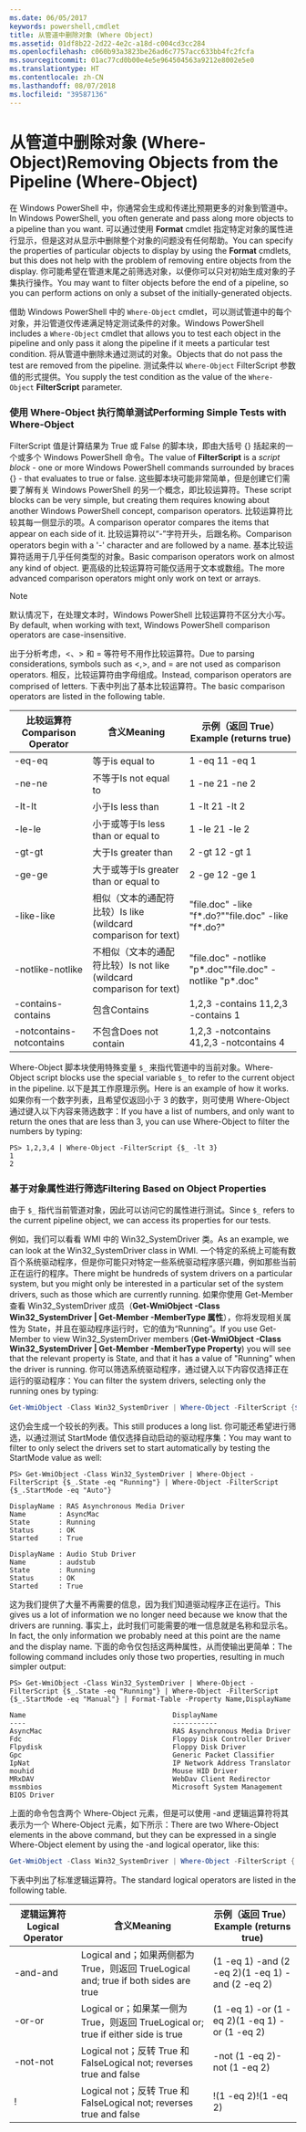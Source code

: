 ```yaml
---
ms.date: 06/05/2017
keywords: powershell,cmdlet
title: 从管道中删除对象 (Where Object)
ms.assetid: 01df8b22-2d22-4e2c-a18d-c004cd3cc284
ms.openlocfilehash: c060b93a3823be26ad6c7757acc633bb4fc2fcfa
ms.sourcegitcommit: 01ac77cd0b00e4e5e964504563a9212e8002e5e0
ms.translationtype: HT
ms.contentlocale: zh-CN
ms.lasthandoff: 08/07/2018
ms.locfileid: "39587136"
---
```

# <a name="removing-objects-from-the-pipeline-where-object"></a><span data-ttu-id="7cd03-103">从管道中删除对象 (Where-Object)</span><span class="sxs-lookup"><span data-stu-id="7cd03-103">Removing Objects from the Pipeline (Where-Object)</span></span>

<span data-ttu-id="7cd03-104">在 Windows PowerShell 中，你通常会生成和传递比预期更多的对象到管道中。</span><span class="sxs-lookup"><span data-stu-id="7cd03-104">In Windows PowerShell, you often generate and pass along more objects to a pipeline than you want.</span></span> <span data-ttu-id="7cd03-105">可以通过使用 **Format** cmdlet 指定特定对象的属性进行显示，但是这对从显示中删除整个对象的问题没有任何帮助。</span><span class="sxs-lookup"><span data-stu-id="7cd03-105">You can specify the properties of particular objects to display by using the **Format** cmdlets, but this does not help with the problem of removing entire objects from the display.</span></span> <span data-ttu-id="7cd03-106">你可能希望在管道末尾之前筛选对象，以便你可以只对初始生成对象的子集执行操作。</span><span class="sxs-lookup"><span data-stu-id="7cd03-106">You may want to filter objects before the end of a pipeline, so you can perform actions on only a subset of the initially-generated objects.</span></span>

<span data-ttu-id="7cd03-107">借助 Windows PowerShell 中的 `Where-Object` cmdlet，可以测试管道中的每个对象，并沿管道仅传递满足特定测试条件的对象。</span><span class="sxs-lookup"><span data-stu-id="7cd03-107">Windows PowerShell includes a `Where-Object` cmdlet that allows you to test each object in the pipeline and only pass it along the pipeline if it meets a particular test condition.</span></span> <span data-ttu-id="7cd03-108">将从管道中删除未通过测试的对象。</span><span class="sxs-lookup"><span data-stu-id="7cd03-108">Objects that do not pass the test are removed from the pipeline.</span></span> <span data-ttu-id="7cd03-109">测试条件以 `Where-Object` FilterScript 参数值的形式提供。</span><span class="sxs-lookup"><span data-stu-id="7cd03-109">You supply the test condition as the value of the `Where-Object` **FilterScript** parameter.</span></span>

### <a name="performing-simple-tests-with-where-object"></a><span data-ttu-id="7cd03-110">使用 Where-Object 执行简单测试</span><span class="sxs-lookup"><span data-stu-id="7cd03-110">Performing Simple Tests with Where-Object</span></span>

<span data-ttu-id="7cd03-111">FilterScript 值是计算结果为 True 或 False 的脚本块，即由大括号 {} 括起来的一个或多个 Windows PowerShell 命令。</span><span class="sxs-lookup"><span data-stu-id="7cd03-111">The value of **FilterScript** is a *script block* -  one or more Windows PowerShell commands surrounded by braces {} - that evaluates to true or false.</span></span> <span data-ttu-id="7cd03-112">这些脚本块可能非常简单，但是创建它们需要了解有关 Windows PowerShell 的另一个概念，即比较运算符。</span><span class="sxs-lookup"><span data-stu-id="7cd03-112">These script blocks can be very simple, but creating them requires knowing about another Windows PowerShell concept, comparison operators.</span></span> <span data-ttu-id="7cd03-113">比较运算符比较其每一侧显示的项。</span><span class="sxs-lookup"><span data-stu-id="7cd03-113">A comparison operator compares the items that appear on each side of it.</span></span> <span data-ttu-id="7cd03-114">比较运算符以“-”字符开头，后跟名称。</span><span class="sxs-lookup"><span data-stu-id="7cd03-114">Comparison operators begin with a '-' character and are followed by a name.</span></span> <span data-ttu-id="7cd03-115">基本比较运算符适用于几乎任何类型的对象。</span><span class="sxs-lookup"><span data-stu-id="7cd03-115">Basic comparison operators work on almost any kind of object.</span></span> <span data-ttu-id="7cd03-116">更高级的比较运算符可能仅适用于文本或数组。</span><span class="sxs-lookup"><span data-stu-id="7cd03-116">The more advanced comparison operators might only work on text or arrays.</span></span>

> [!NOTE]
> <span data-ttu-id="7cd03-117">默认情况下，在处理文本时，Windows PowerShell 比较运算符不区分大小写。</span><span class="sxs-lookup"><span data-stu-id="7cd03-117">By default, when working with text, Windows PowerShell comparison operators are case-insensitive.</span></span>

<span data-ttu-id="7cd03-118">出于分析考虑，<、> 和 = 等符号不用作比较运算符。</span><span class="sxs-lookup"><span data-stu-id="7cd03-118">Due to parsing considerations, symbols such as <,>, and = are not used as comparison operators.</span></span> <span data-ttu-id="7cd03-119">相反，比较运算符由字母组成。</span><span class="sxs-lookup"><span data-stu-id="7cd03-119">Instead, comparison operators are comprised of letters.</span></span> <span data-ttu-id="7cd03-120">下表中列出了基本比较运算符。</span><span class="sxs-lookup"><span data-stu-id="7cd03-120">The basic comparison operators are listed in the following table.</span></span>

|<span data-ttu-id="7cd03-121">比较运算符</span><span class="sxs-lookup"><span data-stu-id="7cd03-121">Comparison Operator</span></span>|<span data-ttu-id="7cd03-122">含义</span><span class="sxs-lookup"><span data-stu-id="7cd03-122">Meaning</span></span>|<span data-ttu-id="7cd03-123">示例（返回 True）</span><span class="sxs-lookup"><span data-stu-id="7cd03-123">Example (returns true)</span></span>|
|-----------------------|-----------|--------------------------|
|<span data-ttu-id="7cd03-124">-eq</span><span class="sxs-lookup"><span data-stu-id="7cd03-124">-eq</span></span>|<span data-ttu-id="7cd03-125">等于</span><span class="sxs-lookup"><span data-stu-id="7cd03-125">is equal to</span></span>|<span data-ttu-id="7cd03-126">1 -eq 1</span><span class="sxs-lookup"><span data-stu-id="7cd03-126">1 -eq 1</span></span>|
|<span data-ttu-id="7cd03-127">-ne</span><span class="sxs-lookup"><span data-stu-id="7cd03-127">-ne</span></span>|<span data-ttu-id="7cd03-128">不等于</span><span class="sxs-lookup"><span data-stu-id="7cd03-128">Is not equal to</span></span>|<span data-ttu-id="7cd03-129">1 -ne 2</span><span class="sxs-lookup"><span data-stu-id="7cd03-129">1 -ne 2</span></span>|
|<span data-ttu-id="7cd03-130">-lt</span><span class="sxs-lookup"><span data-stu-id="7cd03-130">-lt</span></span>|<span data-ttu-id="7cd03-131">小于</span><span class="sxs-lookup"><span data-stu-id="7cd03-131">Is less than</span></span>|<span data-ttu-id="7cd03-132">1 -lt 2</span><span class="sxs-lookup"><span data-stu-id="7cd03-132">1 -lt 2</span></span>|
|<span data-ttu-id="7cd03-133">-le</span><span class="sxs-lookup"><span data-stu-id="7cd03-133">-le</span></span>|<span data-ttu-id="7cd03-134">小于或等于</span><span class="sxs-lookup"><span data-stu-id="7cd03-134">Is less than or equal to</span></span>|<span data-ttu-id="7cd03-135">1 -le 2</span><span class="sxs-lookup"><span data-stu-id="7cd03-135">1 -le 2</span></span>|
|<span data-ttu-id="7cd03-136">-gt</span><span class="sxs-lookup"><span data-stu-id="7cd03-136">-gt</span></span>|<span data-ttu-id="7cd03-137">大于</span><span class="sxs-lookup"><span data-stu-id="7cd03-137">Is greater than</span></span>|<span data-ttu-id="7cd03-138">2 -gt 1</span><span class="sxs-lookup"><span data-stu-id="7cd03-138">2 -gt 1</span></span>|
|<span data-ttu-id="7cd03-139">-ge</span><span class="sxs-lookup"><span data-stu-id="7cd03-139">-ge</span></span>|<span data-ttu-id="7cd03-140">大于或等于</span><span class="sxs-lookup"><span data-stu-id="7cd03-140">Is greater than or equal to</span></span>|<span data-ttu-id="7cd03-141">2 -ge 1</span><span class="sxs-lookup"><span data-stu-id="7cd03-141">2 -ge 1</span></span>|
|<span data-ttu-id="7cd03-142">-like</span><span class="sxs-lookup"><span data-stu-id="7cd03-142">-like</span></span>|<span data-ttu-id="7cd03-143">相似（文本的通配符比较）</span><span class="sxs-lookup"><span data-stu-id="7cd03-143">Is like (wildcard comparison for text)</span></span>|<span data-ttu-id="7cd03-144">"file.doc" -like "f\*.do?"</span><span class="sxs-lookup"><span data-stu-id="7cd03-144">"file.doc" -like "f\*.do?"</span></span>|
|<span data-ttu-id="7cd03-145">-notlike</span><span class="sxs-lookup"><span data-stu-id="7cd03-145">-notlike</span></span>|<span data-ttu-id="7cd03-146">不相似（文本的通配符比较）</span><span class="sxs-lookup"><span data-stu-id="7cd03-146">Is not like (wildcard comparison for text)</span></span>|<span data-ttu-id="7cd03-147">"file.doc" -notlike "p\*.doc"</span><span class="sxs-lookup"><span data-stu-id="7cd03-147">"file.doc" -notlike "p\*.doc"</span></span>|
|<span data-ttu-id="7cd03-148">-contains</span><span class="sxs-lookup"><span data-stu-id="7cd03-148">-contains</span></span>|<span data-ttu-id="7cd03-149">包含</span><span class="sxs-lookup"><span data-stu-id="7cd03-149">Contains</span></span>|<span data-ttu-id="7cd03-150">1,2,3 -contains 1</span><span class="sxs-lookup"><span data-stu-id="7cd03-150">1,2,3 -contains 1</span></span>|
|<span data-ttu-id="7cd03-151">-notcontains</span><span class="sxs-lookup"><span data-stu-id="7cd03-151">-notcontains</span></span>|<span data-ttu-id="7cd03-152">不包含</span><span class="sxs-lookup"><span data-stu-id="7cd03-152">Does not contain</span></span>|<span data-ttu-id="7cd03-153">1,2,3 -notcontains 4</span><span class="sxs-lookup"><span data-stu-id="7cd03-153">1,2,3 -notcontains 4</span></span>|

<span data-ttu-id="7cd03-154">Where-Object 脚本块使用特殊变量 `$_` 来指代管道中的当前对象。</span><span class="sxs-lookup"><span data-stu-id="7cd03-154">Where-Object script blocks use the special variable `$_` to refer to the current object in the pipeline.</span></span> <span data-ttu-id="7cd03-155">以下是其工作原理示例。</span><span class="sxs-lookup"><span data-stu-id="7cd03-155">Here is an example of how it works.</span></span> <span data-ttu-id="7cd03-156">如果你有一个数字列表，且希望仅返回小于 3 的数字，则可使用 Where-Object 通过键入以下内容来筛选数字：</span><span class="sxs-lookup"><span data-stu-id="7cd03-156">If you have a list of numbers, and only want to return the ones that are less than 3, you can use Where-Object to filter the numbers by typing:</span></span>

```
PS> 1,2,3,4 | Where-Object -FilterScript {$_ -lt 3}
1
2
```

### <a name="filtering-based-on-object-properties"></a><span data-ttu-id="7cd03-157">基于对象属性进行筛选</span><span class="sxs-lookup"><span data-stu-id="7cd03-157">Filtering Based on Object Properties</span></span>

<span data-ttu-id="7cd03-158">由于 `$_` 指代当前管道对象，因此可以访问它的属性进行测试。</span><span class="sxs-lookup"><span data-stu-id="7cd03-158">Since `$_` refers to the current pipeline object, we can access its properties for our tests.</span></span>

<span data-ttu-id="7cd03-159">例如，我们可以看看 WMI 中的 Win32_SystemDriver 类。</span><span class="sxs-lookup"><span data-stu-id="7cd03-159">As an example, we can look at the Win32_SystemDriver class in WMI.</span></span> <span data-ttu-id="7cd03-160">一个特定的系统上可能有数百个系统驱动程序，但是你可能只对特定一些系统驱动程序感兴趣，例如那些当前正在运行的程序。</span><span class="sxs-lookup"><span data-stu-id="7cd03-160">There might be hundreds of system drivers on a particular system, but you might only be interested in a particular set of the system drivers, such as those which are currently running.</span></span> <span data-ttu-id="7cd03-161">如果你使用 Get-Member 查看 Win32_SystemDriver 成员（**Get-WmiObject -Class Win32_SystemDriver | Get-Member -MemberType 属性**），你将发现相关属性为 State，并且在驱动程序运行时，它的值为“Running”。</span><span class="sxs-lookup"><span data-stu-id="7cd03-161">If you use Get-Member to view Win32_SystemDriver members (**Get-WmiObject -Class Win32_SystemDriver | Get-Member -MemberType Property**) you will see that the relevant property is State, and that it has a value of "Running" when the driver is running.</span></span> <span data-ttu-id="7cd03-162">你可以筛选系统驱动程序，通过键入以下内容仅选择正在运行的驱动程序：</span><span class="sxs-lookup"><span data-stu-id="7cd03-162">You can filter the system drivers, selecting only the running ones by typing:</span></span>

```powershell
Get-WmiObject -Class Win32_SystemDriver | Where-Object -FilterScript {$_.State -eq 'Running'}
```

<span data-ttu-id="7cd03-163">这仍会生成一个较长的列表。</span><span class="sxs-lookup"><span data-stu-id="7cd03-163">This still produces a long list.</span></span> <span data-ttu-id="7cd03-164">你可能还希望进行筛选，以通过测试 StartMode 值仅选择自动启动的驱动程序集：</span><span class="sxs-lookup"><span data-stu-id="7cd03-164">You may want to filter to only select the drivers set to start automatically by testing the StartMode value as well:</span></span>

```
PS> Get-WmiObject -Class Win32_SystemDriver | Where-Object -FilterScript {$_.State -eq "Running"} | Where-Object -FilterScript {$_.StartMode -eq "Auto"}

DisplayName : RAS Asynchronous Media Driver
Name        : AsyncMac
State       : Running
Status      : OK
Started     : True

DisplayName : Audio Stub Driver
Name        : audstub
State       : Running
Status      : OK
Started     : True
```

<span data-ttu-id="7cd03-165">这为我们提供了大量不再需要的信息，因为我们知道驱动程序正在运行。</span><span class="sxs-lookup"><span data-stu-id="7cd03-165">This gives us a lot of information we no longer need because we know that the drivers are running.</span></span> <span data-ttu-id="7cd03-166">事实上，此时我们可能需要的唯一信息就是名称和显示名。</span><span class="sxs-lookup"><span data-stu-id="7cd03-166">In fact, the only information we probably need at this point are the name and the display name.</span></span> <span data-ttu-id="7cd03-167">下面的命令仅包括这两种属性，从而使输出更简单：</span><span class="sxs-lookup"><span data-stu-id="7cd03-167">The following command includes only those two properties, resulting in much simpler output:</span></span>

```
PS> Get-WmiObject -Class Win32_SystemDriver | Where-Object -FilterScript {$_.State -eq "Running"} | Where-Object -FilterScript {$_.StartMode -eq "Manual"} | Format-Table -Property Name,DisplayName

Name                                    DisplayName
----                                    -----------
AsyncMac                                RAS Asynchronous Media Driver
Fdc                                     Floppy Disk Controller Driver
Flpydisk                                Floppy Disk Driver
Gpc                                     Generic Packet Classifier
IpNat                                   IP Network Address Translator
mouhid                                  Mouse HID Driver
MRxDAV                                  WebDav Client Redirector
mssmbios                                Microsoft System Management BIOS Driver
```

<span data-ttu-id="7cd03-168">上面的命令包含两个 Where-Object 元素，但是可以使用 -and 逻辑运算符将其表示为一个 Where-Object 元素，如下所示：</span><span class="sxs-lookup"><span data-stu-id="7cd03-168">There are two Where-Object elements in the above command, but they can be expressed in a single Where-Object element by using the -and logical operator, like this:</span></span>

```powershell
Get-WmiObject -Class Win32_SystemDriver | Where-Object -FilterScript { ($_.State -eq 'Running') -and ($_.StartMode -eq 'Manual') } | Format-Table -Property Name,DisplayName
```

<span data-ttu-id="7cd03-169">下表中列出了标准逻辑运算符。</span><span class="sxs-lookup"><span data-stu-id="7cd03-169">The standard logical operators are listed in the following table.</span></span>

|<span data-ttu-id="7cd03-170">逻辑运算符</span><span class="sxs-lookup"><span data-stu-id="7cd03-170">Logical Operator</span></span>|<span data-ttu-id="7cd03-171">含义</span><span class="sxs-lookup"><span data-stu-id="7cd03-171">Meaning</span></span>|<span data-ttu-id="7cd03-172">示例（返回 True）</span><span class="sxs-lookup"><span data-stu-id="7cd03-172">Example (returns true)</span></span>|
|--------------------|-----------|--------------------------|
|<span data-ttu-id="7cd03-173">-and</span><span class="sxs-lookup"><span data-stu-id="7cd03-173">-and</span></span>|<span data-ttu-id="7cd03-174">Logical and；如果两侧都为 True，则返回 True</span><span class="sxs-lookup"><span data-stu-id="7cd03-174">Logical and; true if both sides are true</span></span>|<span data-ttu-id="7cd03-175">(1 -eq 1) -and (2 -eq 2)</span><span class="sxs-lookup"><span data-stu-id="7cd03-175">(1 -eq 1) -and (2 -eq 2)</span></span>|
|<span data-ttu-id="7cd03-176">-or</span><span class="sxs-lookup"><span data-stu-id="7cd03-176">-or</span></span>|<span data-ttu-id="7cd03-177">Logical or；如果某一侧为 True，则返回 True</span><span class="sxs-lookup"><span data-stu-id="7cd03-177">Logical or; true if either side is true</span></span>|<span data-ttu-id="7cd03-178">(1 -eq 1) -or (1 -eq 2)</span><span class="sxs-lookup"><span data-stu-id="7cd03-178">(1 -eq 1) -or (1 -eq 2)</span></span>|
|<span data-ttu-id="7cd03-179">-not</span><span class="sxs-lookup"><span data-stu-id="7cd03-179">-not</span></span>|<span data-ttu-id="7cd03-180">Logical not；反转 True 和 False</span><span class="sxs-lookup"><span data-stu-id="7cd03-180">Logical not; reverses true and false</span></span>|<span data-ttu-id="7cd03-181">-not (1 -eq 2)</span><span class="sxs-lookup"><span data-stu-id="7cd03-181">-not (1 -eq 2)</span></span>|
|\!|<span data-ttu-id="7cd03-182">Logical not；反转 True 和 False</span><span class="sxs-lookup"><span data-stu-id="7cd03-182">Logical not; reverses true and false</span></span>|<span data-ttu-id="7cd03-183">\!(1 -eq 2)</span><span class="sxs-lookup"><span data-stu-id="7cd03-183">\!(1 -eq 2)</span></span>|
